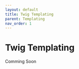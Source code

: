 ```yaml
---
layout: default
title: Twig Templating
parent: Templating
nav_order: 1
---
```


# Twig Templating

Comming Soon
